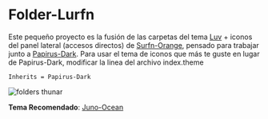 # Folder-Lurfn



Este pequeño proyecto es la fusión de las carpetas del tema [Luv](https://github.com/Nitrux/luv-icon-theme) + iconos del panel lateral (accesos directos) de [Surfn-Orange](https://github.com/erikdubois/Surfn), pensado para trabajar junto a [Papirus-Dark](https://github.com/PapirusDevelopmentTeam/papirus-icon-theme).
Para usar el tema de iconos que más te guste en lugar de Papirus-Dark, modificar la linea del archivo index.theme


``` Inherits = Papirus-Dark ```



![folders thunar](folders.png)


**Tema Recomendado**: [Juno-Ocean](https://www.xfce-look.org/p/1280977/)
